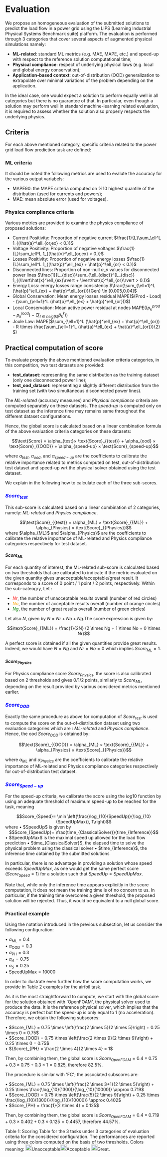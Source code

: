 # Evaluation

We propose an homogeneous evaluation of the submitted solutions to predict the load flow in a power grid using the LIPS (Learning Industrial Physical Systems Benchmark suite) platform. The evaluation is performed through 3 categories that cover several aspects of augmented physical simulations namely:

- **ML-related**: standard ML metrics (e.g. MAE, MAPE, etc.) and speed-up with respect to the reference solution computational time;
- **Physical compliance**: respect of underlying physical laws (e.g. local and global energy conservation);
- **Application-based context**: out-of-distribution (OOD) generalization to extrapolate over minimal variations of the problem depending on the application.

In the ideal case, one would expect a solution to perform equally well in all categories but there is no guarantee of that. In particular, even though a solution may perform well in standard machine-learning related evaluation, it is required to assess whether the solution also properly respects the underlying physics.

## Criteria
For each above mentioned category, specific criteria related to the power grid load flow prediction task are defined:

### ML criteria
It should be noted the following metrics are used to evalute the accuracy for the various output variabels:
- MAPE90: the MAPE criteria computed on %10 highest quantile of the distribution (used for currents and powers);
- MAE: mean absolute error (used for voltages). 

### Physics compliance criteria
Various metrics are provided to examine the physics compliance of proposed solutions:

- Current Positivity: Proportion of negative current $\frac{1}{L}\sum_\ell^L 1_{(\hat{a}^\ell_{or,ex} < 0.)}$
- Voltage Positivity: Proportion of negative voltages $\frac{1}{L}\sum_\ell^L 1_{(\hat{v}^\ell_{or,ex} < 0.)}$
- Losses Positivity: Proportion of negative energy losses $\frac{1}{L}\sum_\ell^L 1_{(\hat{p}^\ell_{ex} + \hat{p}^\ell_{or} < 0.)}$
- Disconnected lines: Proportion of non-null $a,p$ values for disconnected power lines $\frac{1}{L_{disc}}\sum_{\ell_{disc}}^{L_{disc}} 1_{(\lvert\hat{x}^\ell_{ex}\rvert + \lvert\hat{x}^\ell_{or}\rvert > 0.)}$
- Energy Loss: energy losses range consistency $\frac{\sum_{\ell=1}^L (\hat{p}^\ell_{ex} + \hat{p}^\ell_{or})}{Gen} \in [0.005,0.04]$
- Global Conservation: Mean energy losses residual MAPE($(Prod - Load) -  (\sum_{\ell=1}^L (\hat{p}^\ell_{ex} + \hat{p}^\ell_{or}))$)
- Local Conservation: Mean active power residual at nodes MAPE($(p_k^{prod} - p_k^{load}) - (\sum_{l \in neig(k)} \hat{p}^\ell_k)$)
- Joule Law: MAPE($\sum_{\ell=1}^L (\hat{p}^\ell_{ex} + \hat{p}^\ell_{or}) - R \times \frac{\sum_{\ell=1}^L (\hat{a}^\ell_{ex} + \hat{a}^\ell_{or})}{2} $)

## Practical computation of score
To evaluate properly the above mentioned evaluation criteria categories, in this competition, two test datasets are provided: 
- **test_dataset**: representing the same distribution as the training dataset (only one disconnected power line);
- **test_ood_dataset**: representing a slightly different distribution from the training set (with two simultaneous disconnected power lines).

The *ML-related* (accuracy measures) and *Physical compliance* criteria are computed separately on these datasets. The *speed-up* is computed only on test dataset as the inference time may remains same throughout the different dataset configurations. 

Hence, the global score is calculated based on a linear combination formula of the above evaluation criteria categories on these datasets:

<div align="center">
$$\text{Score} = \alpha_{test}× \text{Score}_{{test}} + \alpha_{ood} × \text{Score}_{{OOD}} + \alpha_{speed-up} × \text{Score}_{speed-up}$$
</div>

where $\alpha_{test}$, $\alpha_{ood}$, and $\alpha_{speed-up}$ are the coefficients to calibrate the relative importance related to metrics computed on test, out-of-distribution test dataset and speed-up wrt the physical solver obtained using the test dataset.

We explain in the following how to calculate each of the three sub-scores.

### <span style="color: blue;">$Score_{test}$</span>

This sub-score is calculated based on a linear combination of 2 categories, namely: *ML-related* and *Physics compliance*.

<div align="center">
$$\text{Score}_{{test}} = \alpha_{ML} × \text{Score}_{{ML}} + \alpha_{Physics} × \text{Score}_{{Physics}}$$
</div>
where $\alpha_{ML}$ and $\alpha_{Physics}$ are the coefficients to calibrate the relative importance of ML-related and Physics compliance categories respectively for test dataset.


#### $Score_{ML}$
For each quantity of interest, the ML-related sub-score is calculated based on two thresholds that are calibrated to indicate if the metric evaluated on the given quantity gives unacceptable/acceptable/great result. It corresponds to a score of 0 point / 1 point / 2 points, respectively. Within the sub-cateogry, Let :

- <span style="color: red">$Nr$</span>, the number of unacceptable results overall (number of red circles) 
- <span style="color: orange">$No$</span>, the number of acceptable results overall (number of orange circles)
- <span style="color: green">$Ng$</span>, the number of great results overall (number of green circles)

Let also $N$, given by $N = Nr + No + Ng$.The score expression is given by:

<div align="center">
$$\text{Score}_{{ML}} = \frac{1}{2N} (2 \times Ng + 1 \times No + 0 \times Nr)$$
</div>

A perfect score is obtained if all the given quantities provide great results. Indeed, we would have $N = Ng$ and $Nr = No = 0$ which implies $Score_{ML} = 1$.


#### $Score_{Physics}$
For Physics compliance score $Score_{Physics}$, the score is also calibrated based on 2 thresholds and gives 0/1/2 points, similarly to $Score_{ML}$, depending on the result provided by various considered metrics mentioned earlier.

### <span style="color: blue;">$Score_{OOD}$</span>
Exactly the same procedure as above for computation of $Score_{test}$ is used to compute the score on the out-of-distribution dataset using two evaluation categories which are : *ML-related* and *Physics compliance*. Hence, the ood $Score_{OOD}$ is obtained by:

<div align="center">
$$\text{Score}_{{OOD}} = \alpha_{ML} × \text{Score}_{{ML}} + \alpha_{Physics} × \text{Score}_{{Physics}}$$
</div>

where $\alpha_{ML}$ and $\alpha_{Physics}$ are the coefficients to calibrate the relative importance of ML-related and Physics compliance categories respectively for out-of-distribution test dataset.


### <span style="color: blue;">$Score_{Speed-up}$</span>
For the speed-up criteria, we calibrate the score using the $log10$ function by using an adequate threshold of maximum speed-up to be reached for the task, meaning

<div align="center">
$$Score_{Speed}= \min \left(\frac{\log_{10}(SpeedUp)}{\log_{10}(SpeedUpMax)}, 1\right)$$
</div>
where  
• $SpeedUp$ is given by
<div align="center">
$$Score_{SpeedUp}= \frac{time_{ClassicalSolver}}{time_{Inference}}$$
</div>  
• $SpeedUpMax$ is the maximal speed up allowed for the load flow prediction
• $time_{ClassicalSolver}$, the elapsed time to solve the physical problem using the classical solver  
• $time_{Inference}$, the inference time obtained by the submitted solutions

In particular, there is no advantage in providing a solution whose speed exceeds $SpeedUpMax$, as one would get the same perfect score ($Score_{Speed} = 1$) for a solution such that $SpeedUp = SpeedUpMax$.

Note that, while only the inference time appears explicitly in the score computation, it does not mean the training time
is of no concern to us. In particular, if the training time overcomes a given threshold, the proposed solution will be
rejected. Thus, it would be equivalent to a null global score.

### Practical example

Using the notation introduced in the previous subsection, let us consider the following configuration:

• $\alpha_{\text{ML}} = 0.4$  
• $\alpha_{\text{OOD}} = 0.3$  
• $\alpha_{\text{PH}} = 0.3$  
• $\alpha_{A} = 0.75$  
• $\alpha_{S} = 0.25$  
• $\text{SpeedUpMax} = 10000$

In order to illustrate even further how the score computation works, we provide in Table 2 examples for the airfoil task.

As it is the most straightforward to compute, we start with the global score for the solution obtained with 'OpenFOAM', the physical solver used to produce the data. It is the reference physical solver, which implies that the accuracy is perfect but the speed-up is only equal to 1 (no acceleration). Therefore, we obtain the following subscores:

• $Score_{ML} = 0.75 \times \left(\frac{2 \times 5}{2 \times 5}\right) + 0.25 \times 0 = 0.75$  
• $Score_{OOD} = 0.75 \times \left(\frac{2 \times 9}{2 \times 9}\right) + 0.25 \times 0 = 0.75$  
• ${Score}_{PH} = \frac{2 \times 4}{2 \times 4} = 1$

Then, by combining them, the global score is $Score_{OpenFOAM} = 0.4 \times 0.75 + 0.3 \times 0.75 + 0.3 \times 1 = 0.825$, therefore 82.5%.

The procedure is similar with 'FC'; the associated subscores are:

• $Score_{ML} = 0.75 \times \left(\frac{2 \times 3+1}{2 \times 5}\right) + 0.25 \times \frac{\log_{10}(1300)}{\log_{10}(10000)} \approx 0.719$  
• $Score_{OOD} = 0.75 \times \left(\frac{5}{2 \times 9}\right) + 0.25 \times \frac{\log_{10}(1300)}{\log_{10}(10000)} \approx 0.402$  
• $Score_{PH} = \frac{1}{2 \times 4} = 0.125$

Then, by combining them, the global score is $Score_{OpenFOAM} = 0.4 \times 0.719 + 0.3 \times 0.402 + 0.3 \times 0.125 = 0.4457$, therefore 44.57%.

Table 1: Scoring Table for the 3 tasks under 3 categories of evaluation criteria for the considered configuration. The performances are reported using three colors computed on the basis of two thresholds. Colors meaning: <img  src="https://i.ibb.co/mSGvCjR/red-Cercle.png" width="auto" height="20">Unacceptable<img  src="https://i.ibb.co/TrtxjZm/orange-Cercle.png" width="auto" height="20">Acceptable <img  src="https://i.ibb.co/028cH71/green-Cercle.png" width="auto" height="20">Great.